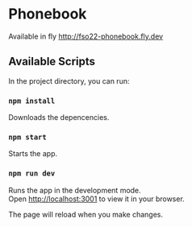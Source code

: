 
# Phonebook

Available in fly http://fso22-phonebook.fly.dev

## Available Scripts

In the project directory, you can run:

### `npm install`

Downloads the depencencies.

### `npm start`

Starts the app.

### `npm run dev`

Runs the app in the development mode.\
Open [http://localhost:3001](http://localhost:3001) to view it in your browser.

The page will reload when you make changes.
